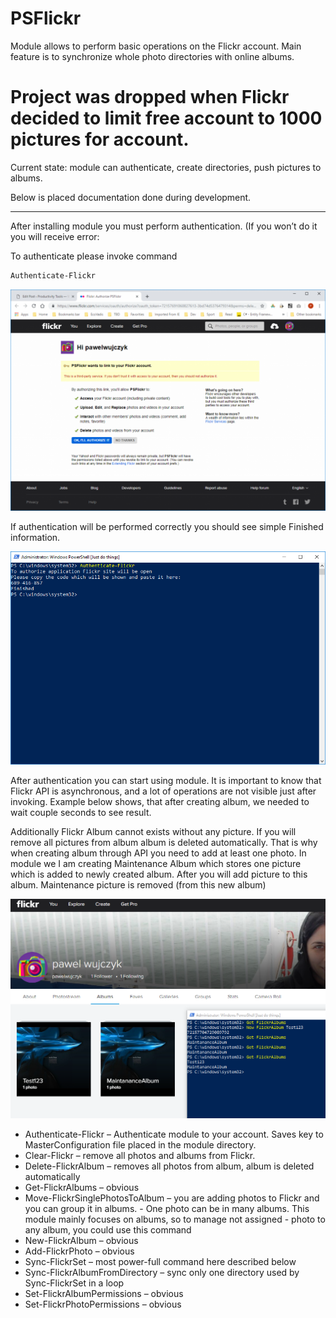 # PSFlickr

Module allows to perform basic operations on the Flickr account. Main feature is to synchronize whole photo directories with online albums.

<!--More-->

# **Project was dropped when Flickr decided to limit free account to 1000 pictures for account.**

Current state: module can authenticate, create directories, push pictures to albums.

Below is placed documentation done during development.

---

After installing module you must perform authentication. (If you won’t do it you will receive error:

To authenticate please invoke command

```powershell
Authenticate-Flickr
```
![Authenticate](Images/Authenticate.png)

If authentication will be performed correctly you should see simple Finished information.

![Authenticate](Images/Authenthicate-done.png)

After authentication you can start using module. It is important to know that Flickr API is asynchronous, and a lot of operations are not visible just after invoking. Example below shows, that after creating album, we needed to wait couple seconds to see result.

Additionally Flickr Album cannot exists without any picture. If you will remove all pictures from album album is deleted automatically. That is why when creating album through API you need to add at least one photo. In module we I am creating Maintenance Album which stores one picture which is added to newly created album. After you will add picture to this album. Maintenance picture is removed (from this new album)

![Authenticate](Images/NewAlbum.png)

- Authenticate-Flickr – Authenticate module to your account. Saves key to MasterConfiguration file placed in the module directory.
- Clear-Flickr – remove all photos and albums from Flickr.
- Delete-FlickrAlbum – removes all photos from album, album is deleted automatically
- Get-FlickrAlbums – obvious
- Move-FlickrSinglePhotosToAlbum – you are adding photos to Flickr and you can group it in albums. - One photo can be in many albums. This module mainly focuses on albums, so to manage not assigned - photo to any album, you could use this command
- New-FlickrAlbum – obvious
- Add-FlickrPhoto – obvious
- Sync-FlickrSet – most power-full command here described below
- Sync-FlickrAlbumFromDirectory – sync only one directory used by Sync-FlickrSet in a loop
- Set-FlickrAlbumPermissions – obvious
- Set-FlickrPhotoPermissions – obvious